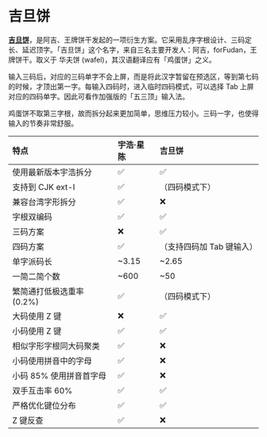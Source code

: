 # 吉旦饼

[**吉旦饼**](https://lost-melody.github.io/wafel)，是阿吉、王牌饼干发起的一项衍生方案。它采用乱序字根设计、三码定长、延迟顶字。「吉旦饼」这个名字，来自三名主要开发人：阿吉，forFudan，王牌饼干。取义于 华夫饼 (wafel)，其汉语翻译应有「鸡蛋饼」之义。

输入三码后，对应的三码单字不会上屏，而是将此汉字暂留在预选区，等到第七码的时候，才顶出第一字。每输入四码时，进入临时四码模式，可以选择 Tab 上屏对应的四码单字。因此可看作加强版的「五三顶」输入法。

鸡蛋饼不取第三字根，故而拆分起来更加简单，思维压力较小。三码一字，也使得输入的节奏非常舒服。

| 特点                      | 宇浩·星陈 | 吉旦饼                    |
| :------------------------ | :-------- | :------------------------ |
| 使用最新版本宇浩拆分      | ✅         | ✅                         |
| 支持到 CJK ext-I          | ✅         | （四码模式下）            |
| 兼容台湾字形拆分          | ✅         | ❌                         |
| 字根双编码                | ✅         | ✅                         |
| 三码方案                  | ❌         | ✅                         |
| 四码方案                  | ✅         | （支持四码加 Tab 键输入） |
| 单字派码长                | ~3.15     | ~2.65                     |
| 一简二简个数              | ~600      | ~50                       |
| 繁简通打低极选重率 (0.2%) | ✅         | （四码模式下）            |
| 大码使用 Z 键             | ❌         | ✅                         |
| 小码使用 Z 键             | ✅         | ✅                         |
| 相似字形字根同大码聚类    | ✅         | ❌                         |
| 小码使用拼音中的字母      | ✅         | ❌                         |
| 小码 85% 使用拼音首字母   | ✅         | ❌                         |
| 双手互击率 60%            | ✅         | ✅                         |
| 严格优化键位分布          | ✅         | ✅                         |
| Z 键反查                  | ✅         | ❌                         |
